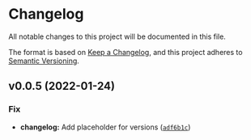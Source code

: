# Changelog

All notable changes to this project will be documented in this file.

The format is based on [Keep a Changelog](https://keepachangelog.com/en/1.0.0/),
and this project adheres to [Semantic Versioning](https://semver.org/spec/v2.0.0.html).

<!--next-version-placeholder-->

## v0.0.5 (2022-01-24)
### Fix
* **changelog:** Add placeholder for versions ([`adf6b1c`](https://github.com/volodymyrPivoshenko/configflow/commit/adf6b1ce1d989465127b38dc240ea9e5bf7b824f))

